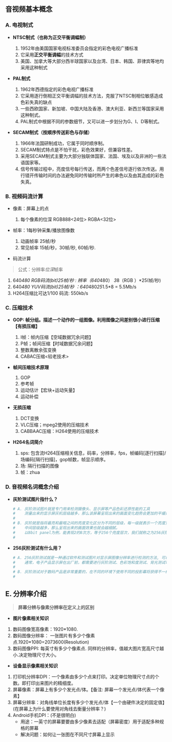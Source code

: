 ## **音视频基本概念**

### **A. 电视制式**

- **NTSC制式（也称为正交平衡调幅制）**
    1. 1952年由美国国家电视标准委员会指定的彩色电视广播标准
    2. 它采用**正交平衡调幅**的技术方式
    3. 美国、加拿大等大部分西半球国家以及台湾、日本、韩国、菲律宾等地均采用这种制式

- **PAL制式**
    1. 1962年西德指定的彩色电视广播标准
    2. 它采用逐行倒相正交平衡调幅的技术方法，克服了NTSC制相位敏感造成色彩失真的缺点
    3. 一些西欧国家、新加坡、中国大陆及香港、澳大利亚、新西兰等国家采用这种制式。
    4. PAL制式中根据不同的参数细节，又可以进一步划分为G、I、D等制式。

- **SECAM制式（按顺序传送彩色与存储）**
    1. 1966年法国研制成功，它属于同时顺序制。
    2. SECAM制式特点是不怕干扰，彩色效果好，但兼容性差。
    3. 采用SECAM制式主要为大部分独联体国家、法国、埃及以及非洲的一些法语国家等。
    4. 信号传输过程中，亮度信号每行传送，而两个色差信号逐行依次传送。用行错开传输时间的办法避免同时传输时所产生的串色以及由其造成的彩色失真。

### **B. 视频码流计算**
- 像素：屏幕上的点
	1. 每个像素的位深 RGB888<24位> RGBA<32位>

- 帧率：1每秒钟采集/播放图像数
	1. 动画帧率 25帧/秒
	2. 常见帧率 15帧/秒，30帧/秒, 60帧/秒.

- 码流计算
>  公式：分辨率*位深*帧率

1. 640*480 RGB码流(bit)25帧/秒 : 辨率（640*480） *3*8（RGB ）*25(帧/秒)
2. 640*480 YUV码流(bit)25帧/秒 ：640*480*25*1.5*8 = 5.5Mb/s
3. H264压缩比可达1/100 码流: 550kb/s 

### **C. 压缩技术**
- **GOP: 帧分组。描述一个动作的一组图像。利用图像之间差别很小进行压缩【有损压缩】**
	1. I帧：帧内压缩【空域数据冗余问题】
	2. P帧；帧间压缩【时域数据冗余问题】
	3. 整数离散余弦变换
    4. CABAC压缩<较老技术>

- **帧间压缩技术原理**
    1. GOP
    2. 参考帧
    3. 运动估计【宏块+运动矢量】
    4. 运动补偿

- **无损压缩**
	1. DCT变换
	2. VLC压缩；mpeg2使用的压缩技术
	3. CABBAAC压缩：H264使用的压缩技术

- **H264名词简介**
	1. sps: 包含流H264压缩相关信息，码率，分辨率，fps，帧编码[逐行扫描]/场编码[隔行扫描]，gop帧数，帧显示顺序。
    2. 场: 隔行扫描的图像
    3. 帧：zhua

### **D. 音视频名词概念介绍**
- **灰阶测试图片指什么？**
	```sh
	# A. 灰阶测试图片就是专门用来检测摄像头、显示屏等产品色彩还原性能的工具
	#    测量出来的显示屏灰机层级越多，那么该屏幕呈现出来的画面变化趋势会更加的平缓柔和。  
	#
	# B. 灰阶就是指将最亮和最暗之间的亮度变化区分为不同的层级，每一级就表示一个亮度变化
	#    中间层级越多，那么呈现出来的画面效果也就会越细腻。
	#    以8bit panel为例，能表现2的8次方，等于256个亮度层次，我们就称之为256灰阶。
	#
	```
- **256灰阶测试有什么用？**
	```sh
	# A. 256灰阶测试就是一种通过软件和测试图片对显示屏图像分辨率进行检测的方法, 可以反映出显示屏的品质。
	#    通常，电子产品显示屏在出厂前，都需要进行灰阶测试、色彩饱和度测试、背光测试等等
	#
	# B. 灰阶测试对于数码产品是非常重要的，在不同的环境下使用不同的投影幕将获得不一样的效果，准确的灰阶过渡呈现更真实的画面
	# 
	```

## **E. 分辨率介绍**
> **屏幕分辨与像素分辨率在定义上的区别**
- **图片像素相关知识**
1. 数码图像宽高像素：1920*1080.
2. 数码图像分辨率： 一张图片有多少个像素点.1920*1080=2073600(Resolution)
3. 数码图像PPI: 每英寸有多少个像素点. 同样的分辨率，值越大图片宽高尺寸越小.决定物理尺寸大小。

- **设备显示像素相关知识**
1. 打印机分辨率DPI：一个像素由多少个点来打印。决定单位物理尺寸点的个数。即打印出来图片的精细度。
2. 屏幕像素：屏幕上有多少个发光点/体。【备注: 屏幕一个发光点/体代表一个像素】
3. 屏幕分辨率：对角线单位长度有多少个发光点/体【一个由硬件决定的固定值】(在屏幕上为什么要使用对角线去衡量分辨率？)
4. Android手机DPI：(不是很明白)
    - 用途：一英寸的屏幕要要由多少像素去适配（屏幕密度）用于适配多种规格的屏幕
    - 解决问题：如何让一张图在不同尺寸屏幕上显示


    






















